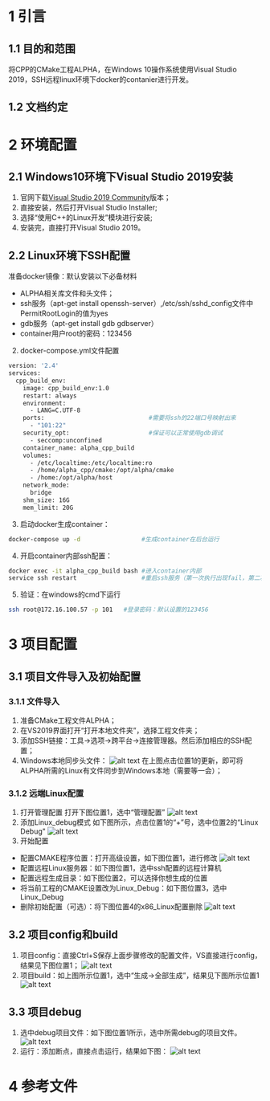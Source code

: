 # 1 引言
## 1.1 目的和范围
将CPP的CMake工程ALPHA，在Windows 10操作系统使用Visual Studio 2019，SSH远程linux环境下docker的contanier进行开发。

## 1.2 文档约定


# 2 环境配置
## 2.1 Windows10环境下Visual Studio 2019安装
1. 官网下载[Visual Studio 2019 Community](https://visualstudio.microsoft.com/zh-hans/thank-you-downloading-visual-studio/?sku=Community&rel=16)版本；
2. 直接安装，然后打开Visual Studio Installer;
3. 选择“使用C++的Linux开发”模块进行安装;
4. 安装完，直接打开Visual Studio 2019。

## 2.2 Linux环境下SSH配置
准备docker镜像：默认安装以下必备材料
- ALPHA相关库文件和头文件；
- ssh服务（apt-get install openssh-server）,/etc/ssh/sshd_config文件中PermitRootLogin的值为yes
- gdb服务（apt-get install gdb gdbserver）
- container用户root的密码：123456
2. docker-compose.yml文件配置
```bash
version: '2.4'
services:
  cpp_build_env:
    image: cpp_build_env:1.0
    restart: always
    environment:
      - LANG=C.UTF-8
    ports:                             #需要将ssh的22端口号映射出来
      - "101:22"
    security_opt:                      #保证可以正常使用gdb调试
      - seccomp:unconfined
    container_name: alpha_cpp_build
    volumes:
      - /etc/localtime:/etc/localtime:ro
      - /home/alpha_cpp/cmake:/opt/alpha/cmake
      - /home:/opt/alpha/host
    network_mode:
      bridge
    shm_size: 16G
    mem_limit: 20G
```
3. 启动docker生成container：
```bash
docker-compose up -d                 #生成container在后台运行
```
4. 开启container内部ssh配置：
```bash
docker exec -it alpha_cpp_build bash #进入container内部
service ssh restart                  #重启ssh服务（第一次执行出现fail，第二次成功）
```
5. 验证：在windows的cmd下运行
```bash
ssh root@172.16.100.57 -p 101   #登录密码：默认设置的123456
```

# 3 项目配置
## 3.1 项目文件导入及初始配置
### 3.1.1 文件导入
1. 准备CMake工程文件ALPHA；
2. 在VS2019界面打开“打开本地文件夹”，选择工程文件夹；
3. 添加SSH链接：工具->选项->跨平台->连接管理器。然后添加相应的SSH配置；
4. Windows本地同步头文件：
![alt text](imgs/ssh_config.png "ssh_config_status")
在上图点击位置1的更新，即可将ALPHA所需的Linux有文件同步到Windows本地（需要等一会）；

### 3.1.2 远端Linux配置
1. 打开管理配置
打开下图位置1，选中“管理配置”
![alt text](imgs/vs_config_1.png "vs_config_status")
2. 添加Linux_debug模式
如下图所示，点击位置1的“+”号，选中位置2的“Linux Debug"
![alt text](imgs/vs_config_2.png "vs_config_status")
3. 开始配置
- 配置CMAKE程序位置：打开高级设置，如下图位置1，进行修改
![alt text](imgs/vs_config_4.png "vs_config_status")
- 配置远程Linux服务器：如下图位置1，选中ssh配置的远程计算机
- 配置远程生成目录：如下图位置2，可以选择你想生成的位置
- 将当前工程的CMAKE设置改为Linux_Debug：如下图位置3，选中Linux_Debug
- 删除初始配置（可选）：将下图位置4的x86_Linux配置删除
![alt text](imgs/vs_config_3.png "vs_config_status")

## 3.2 项目config和build
1. 项目config：直接Ctrl+S保存上面步骤修改的配置文件，VS直接进行config，结果见下图位置1；
![alt text](imgs/vs_config_5.png "vs_config_status")
2. 项目build：如上图所示位置1，选中“生成->全部生成”，结果见下图所示位置1
![alt text](imgs/vs_config_6.png "vs_config_status")

## 3.3 项目debug
1. 选中debug项目文件：如下图位置1所示，选中所需debug的项目文件。
![alt text](imgs/vs_config_7.png "vs_config_status")
2. 运行：添加断点，直接点击运行，结果如下图：
![alt text](imgs/vs_config_8.png "vs_config_status")

# 4 参考文件
